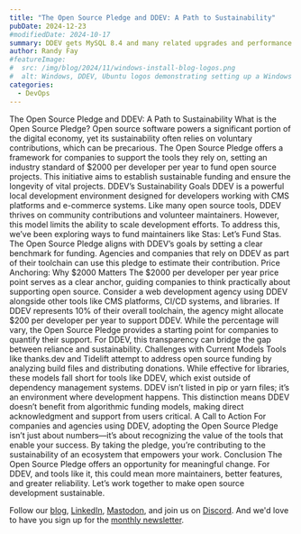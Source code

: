 ```yaml
---
title: "The Open Source Pledge and DDEV: A Path to Sustainability"
pubDate: 2024-12-23
#modifiedDate: 2024-10-17
summary: DDEV gets MySQL 8.4 and many related upgrades and performance improvements
author: Randy Fay
#featureImage:
#  src: /img/blog/2024/11/windows-install-blog-logos.png
#  alt: Windows, DDEV, Ubuntu logos demonstrating setting up a Windows machine for DDEV.
categories:
  - DevOps
---
```



The Open Source Pledge and DDEV: A Path to Sustainability
What is the Open Source Pledge?
Open source software powers a significant portion of the digital economy, yet its sustainability often relies on voluntary contributions, which can be precarious. The Open Source Pledge offers a framework for companies to support the tools they rely on, setting an industry standard of $2000 per developer per year to fund open source projects. This initiative aims to establish sustainable funding and ensure the longevity of vital projects.
DDEV’s Sustainability Goals
DDEV is a powerful local development environment designed for developers working with CMS platforms and e-commerce systems. Like many open source tools, DDEV thrives on community contributions and volunteer maintainers. However, this model limits the ability to scale development efforts. To address this, we’ve been exploring ways to fund maintainers like Stas: Let’s Fund Stas.
The Open Source Pledge aligns with DDEV’s goals by setting a clear benchmark for funding. Agencies and companies that rely on DDEV as part of their toolchain can use this pledge to estimate their contribution.
Price Anchoring: Why $2000 Matters
The $2000 per developer per year price point serves as a clear anchor, guiding companies to think practically about supporting open source. Consider a web development agency using DDEV alongside other tools like CMS platforms, CI/CD systems, and libraries. If DDEV represents 10% of their overall toolchain, the agency might allocate $200 per developer per year to support DDEV.
While the percentage will vary, the Open Source Pledge provides a starting point for companies to quantify their support. For DDEV, this transparency can bridge the gap between reliance and sustainability.
Challenges with Current Models
Tools like thanks.dev and Tidelift attempt to address open source funding by analyzing build files and distributing donations. While effective for libraries, these models fall short for tools like DDEV, which exist outside of dependency management systems.
DDEV isn’t listed in pip or yarn files; it’s an environment where development happens. This distinction means DDEV doesn’t benefit from algorithmic funding models, making direct acknowledgment and support from users critical.
A Call to Action
For companies and agencies using DDEV, adopting the Open Source Pledge isn’t just about numbers—it’s about recognizing the value of the tools that enable your success. By taking the pledge, you’re contributing to the sustainability of an ecosystem that empowers your work.
Conclusion
The Open Source Pledge offers an opportunity for meaningful change. For DDEV, and tools like it, this could mean more maintainers, better features, and greater reliability. Let’s work together to make open source development sustainable.


[//]: # "We'd love to hear your own hints and tips on how you set up a Windows machine (or any other computer!). You can contribute to this article with a [PR to the blog](https://github.com/ddev/ddev.com) or make your suggestions on [Discord](/s/discord). We welcome guest blogs too!"

Follow our [blog](https://ddev.com/blog/), [LinkedIn](https://www.linkedin.com/company/ddev-foundation), [Mastodon](https://fosstodon.org/@ddev), and join us on [Discord](/s/discord). And we'd love to have you sign up for the [monthly newsletter](/newsletter).
